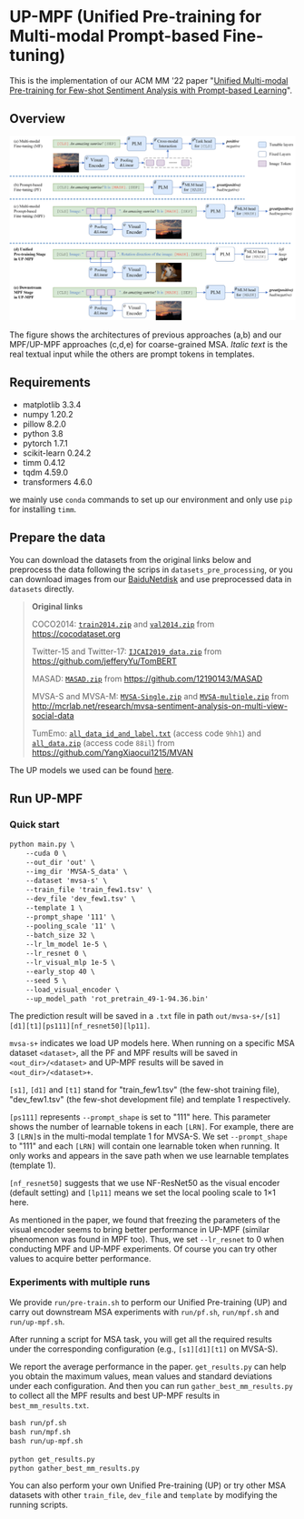 # UP-MPF (Unified Pre-training for Multi-modal Prompt-based Fine-tuning)

This is the implementation of our ACM MM '22 paper "[Unified Multi-modal Pre-training for Few-shot Sentiment Analysis with Prompt-based Learning](https://doi.org/10.1145/3503161.3548306)".

## Overview

![model architectures](figs/overview.png)

The figure shows the architectures of previous approaches (a,b) and our MPF/UP-MPF approaches (c,d,e) for coarse-grained MSA. *Italic text* is the real textual input while the others are prompt tokens in templates.

## Requirements

- matplotlib 3.3.4
- numpy 1.20.2
- pillow 8.2.0
- python 3.8
- pytorch 1.7.1
- scikit-learn 0.24.2 
- timm 0.4.12
- tqdm 4.59.0
- transformers 4.6.0

we mainly use `conda` commands to set up our environment and only use `pip` for installing `timm`.

## Prepare the data

You can download the datasets from the original links below and preprocess the data following the scrips in `datasets_pre_processing`, or you can download images from our [BaiduNetdisk](https://pan.baidu.com/s/12HeY_b5fHwELubblboTTdg?pwd=hi4n) and use preprocessed data in `datasets` directly.

>**Original links**
>
>COCO2014: [`train2014.zip`](http://images.cocodataset.org/zips/train2014.zip) and [`val2014.zip`](http://images.cocodataset.org/zips/val2014.zip) from https://cocodataset.org
>
>Twitter-15 and Twitter-17: [`IJCAI2019_data.zip`](https://drive.google.com/file/d/1PpvvncnQkgDNeBMKVgG2zFYuRhbL873g/view) from https://github.com/jefferyYu/TomBERT
>
>MASAD: [`MASAD.zip`](https://drive.google.com/file/d/19YJ8vEYCb-uEKUqSGFmysUTvNzxhVKFE/view?usp=sharing) from https://github.com/12190143/MASAD
>
>MVSA-S and MVSA-M: [`MVSA-Single.zip`](https://portland-my.sharepoint.com/:u:/g/personal/shiaizhu2-c_my_cityu_edu_hk/Ebcsf1kUpL9Do_u4UfNh7CgBC19i6ldyYbDZwr6lVbkGQQ) and [`MVSA-multiple.zip`](https://portland-my.sharepoint.com/:u:/g/personal/shiaizhu2-c_my_cityu_edu_hk/EV4aaLrE-nxGs4ZNyZ8J_o8Bj6hui-PnU-FKYtG7S5r_xQ) from http://mcrlab.net/research/mvsa-sentiment-analysis-on-multi-view-social-data
>
>TumEmo: [`all_data_id_and_label.txt`](https://pan.baidu.com/s/1O8GmVGCDp_XRftSdEBLghQ) (access code `9hh1`) and [`all_data.zip`](https://pan.baidu.com/s/1F5d1urf67-yaSy-tcsS_4A) (access code `88il`) from https://github.com/YangXiaocui1215/MVAN

The UP models we used can be found [here](https://pan.baidu.com/s/1Pwq0_MPcM7GSsiaCXBFlgg?pwd=hvli).

## Run UP-MPF

### Quick start

```shell
python main.py \
    --cuda 0 \
    --out_dir 'out' \
    --img_dir 'MVSA-S_data' \
    --dataset 'mvsa-s' \
    --train_file 'train_few1.tsv' \
    --dev_file 'dev_few1.tsv' \
    --template 1 \
    --prompt_shape '111' \
    --pooling_scale '11' \
    --batch_size 32 \
    --lr_lm_model 1e-5 \
    --lr_resnet 0 \
    --lr_visual_mlp 1e-5 \
    --early_stop 40 \
    --seed 5 \
    --load_visual_encoder \
    --up_model_path 'rot_pretrain_49-1-94.36.bin'
```

The prediction result will be saved in a `.txt` file in path `out/mvsa-s+/[s1][d1][t1][ps111][nf_resnet50][lp11]`. 

`mvsa-s+` indicates we load UP models here. When running on a specific MSA dataset `<dataset>`, all the PF and MPF results will be saved in `<out_dir>/<dataset>` and UP-MPF results will be saved in `<out_dir>/<dataset>+`.

`[s1]`, `[d1]` and `[t1]` stand for "train_few1.tsv" (the few-shot training file), "dev_few1.tsv" (the few-shot development file) and template 1 respectively. 

`[ps111]` represents `--prompt_shape` is set to "111" here. This parameter shows the number of learnable tokens in each `[LRN]`. For example, there are 3 `[LRN]`s in the multi-modal template 1 for MVSA-S. We set `--prompt_shape` to "111" and each `[LRN]` will contain one learnable token when running. It only works and appears in the save path when we use learnable templates (template 1).

`[nf_resnet50]` suggests that we use NF-ResNet50 as the visual encoder (default setting) and `[lp11]` means we set the local pooling scale to 1×1 here.

As mentioned in the paper, we found that freezing the parameters of the visual encoder seems to bring better performance in UP-MPF (similar phenomenon was found in MPF too). Thus, we set `--lr_resnet` to 0 when conducting MPF and UP-MPF experiments. Of course you can try other values to acquire better performance.

### Experiments with multiple runs

We provide `run/pre-train.sh` to perform our Unified Pre-training (UP) and carry out downstream MSA experiments with `run/pf.sh`, `run/mpf.sh` and `run/up-mpf.sh`.

After running a script for MSA task, you will get all the required results under the corresponding configuration (e.g., `[s1][d1][t1]` on MVSA-S). 

We report the average performance in the paper. `get_results.py` can help you obtain the maximum values, mean values and standard deviations under each configuration. And then you can run `gather_best_mm_results.py` to collect all the MPF results and best UP-MPF results in `best_mm_results.txt`.

```shell
bash run/pf.sh
bash run/mpf.sh
bash run/up-mpf.sh

python get_results.py
python gather_best_mm_results.py
```

You can also perform your own Unified Pre-training (UP) or try other MSA datasets with other `train_file`, `dev_file` and `template` by modifying the running scripts.

